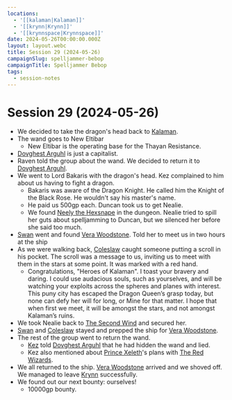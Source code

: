 ```yaml
---
locations:
  - '[[kalaman|Kalaman]]'
  - '[[krynn|Krynn]]'
  - '[[krynnspace|Krynnspace]]'
date: 2024-05-26T00:00:00.000Z
layout: layout.webc
title: Session 29 (2024-05-26)
campaignSlug: spelljammer-bebop
campaignTitle: Spelljammer Bebop
tags:
  - session-notes
---
```

# Session 29 (2024-05-26)

- We decided to take the dragon's head back to [Kalaman](kalaman.md).
- The wand goes to New Eltibar
	- New Eltibar is the operating base for the Thayan Resistance.
- [Dovghest Arguhl](dovghest-arghul.md) is just a capitalist.
- Raven told the group about the wand. We decided to return it to [Dovghest Arguhl](dovghest-arghul.md).
- We went to Lord Bakaris with the dragon's head. Kez complained to him about us having to fight a dragon.
	- Bakaris was aware of the Dragon Knight. He called him the Knight of the Black Rose. He wouldn't say his master's name.
	- He paid us 500gp each. Duncan took us to get Nealie.
	- We found [Neely the Hexsnape](neely-the-hex-snape.md) in the dungeon. Nealie tried to spill her guts about spelljamming to Duncan, but we silenced her before she said too much.
- [Swan](swan.md) went and found [Vera Woodstone](vera-woodstone.md). Told her to meet us in two hours at the ship
- As we were walking back, [Coleslaw](Coleslaw) caught someone putting a scroll in his pocket. The scroll was a message to us, inviting us to meet with them in the stars at some point. It was marked with a red hand.
	- Congratulations, "Heroes of Kalaman". I toast your bravery and daring. I could use audacious souls, such as yourselves, and will be watching your exploits across the spheres and planes with interest. This puny city has escaped the Dragon Queen’s grasp today, but none can defy her will for long, or Mine for that matter. I hope that when first we meet, it will be amongst the stars, and not amongst Kalaman’s ruins.
- We took Nealie back to [The Second Wind](the-second-wind.md) and secured her.
- [Swan](swan.md) and [Coleslaw](Coleslaw) stayed and prepped the ship for [Vera Woodstone](vera-woodstone.md).
- The rest of the group went to return the wand.
	- [Kez](kez-bardaux.md) told [Dovghest Arguhl](dovghest-arghul.md) that he had hidden the wand and lied.
	- Kez also mentioned about [Prince Xeleth](prince-xeleth.md)'s plans with [The Red Wizards](the-red-wizards.md).
- We all returned to the ship. [Vera Woodstone](vera-woodstone.md) arrived and we shoved off. We managed to leave [Krynn](krynn.md) successfully.
- We found out our next bounty: ourselves!
	- 10000gp bounty.
